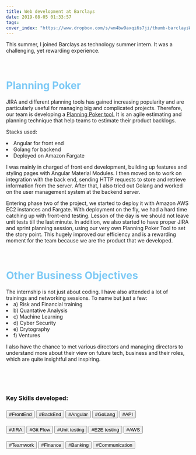 ```yaml
---
title: Web development at Barclays
date: 2019-08-05 01:33:57
tags:
cover_index: "https://www.dropbox.com/s/wm4bw9axqi6s7ji/thumb-barclaysWeb.jpg?raw=1"
---
```

<p>This summer, I joined Barclays as technology summer intern. It was a challenging, yet rewarding experience.</p>
<br>
<h1 style="color:#7ecaf6;" class="fas fa-briefcase"> Planning Poker </h1>
JIRA and different planning tools has gained increasing popularity and are particularly useful for managing big and complicated projects. Therefore, our team is developing a <a href="https://www.mountaingoatsoftware.com/agile/planning-poker" target="_blank" rel="noopener"> Planning Poker tool.</a>  It is an agile estimating and planning technique that help teams to estimate their product backlogs.

<p>Stacks used: </p>
<li>Angular for front end</li>
<li>Golang for backend</li>
<li>Deployed on Amazon Fargate</li>

<p>I was mainly in charged of front end development, building up features and styling pages with Angular Material Modules. I then moved on to work on integration with the back end, sending HTTP requests to store and retrieve information from the server. After that, I also tried out Golang and worked on the user management system at the backend server. </p>
<p>Entering phase two of the project, we started to deploy it with Amazon AWS EC2 instances and Fargate. With deployment on the fly, we had a hard time catching up with front-end testing. Lesson of the day is we should not leave unit tests till the last minute. In addition, we also started to have proper JIRA and sprint planning session, using our very own Planning Poker Tool to set the story point. This hugely improved our efficiency and is a rewarding moment for the team because we are the product that we developed. </p>
<br>
<h1 style="color:#7ecaf6;" class="fas fa-briefcase"> Other Business Objectives </h1>
The internship is not just about coding. I have also attended a lot of trainings and networking sessions. 
To name but just a few:
<li>a) Risk and Financial training</li>
<li>b) Quantative Analysis</li>
<li>c) Machine Learning</li>
<li>d) Cyber Security</li>
<li>e) Crytography</li>
<li>f) Ventures</li>

<p>I also have the chance to met various directors and managing directors to understand more about their view on future tech, business and their roles, which are quite insightful and inspiring. </p>
<br>
<br>
<br>
<h3>Key Skills developed:<h3>
<button>#FrontEnd</button>  <button>#BackEnd</button>  
<button>#Angular</button>  <button>#GoLang</button>  <button>#API</button>
<br>
<br>
<button>#JIRA</button>  <button>#Git Flow</button>  <button>#Unit testing</button>  <button>#E2E testing</button>  <button>#AWS</button>
<br>
<br>
<button>#Teamwork</button>  <button>#Finance</button>  <button>#Banking</button>  <button>#Communication</button>
